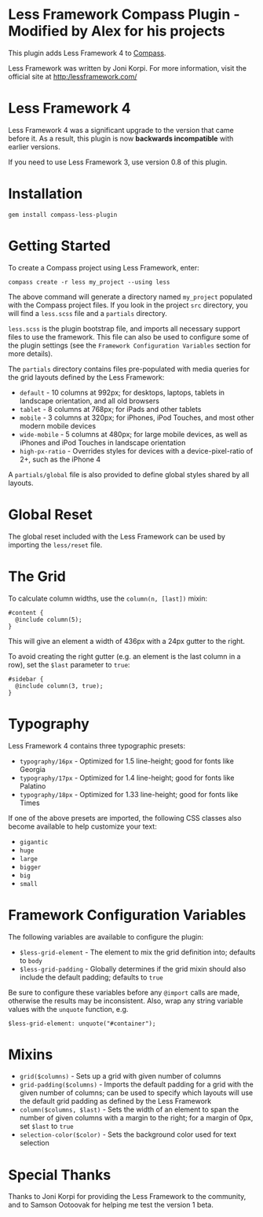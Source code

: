 Less Framework Compass Plugin - Modified by Alex for his projects
=================================================================

This plugin adds Less Framework 4 to [Compass](http://compass-style.org/).

Less Framework was written by Joni Korpi. For more information, visit the
official site at [http:/lessframework.com/](http://lessframework.com/)


Less Framework 4
================

Less Framework 4 was a significant upgrade to the version that came before it.
As a result, this plugin is now **backwards incompatible** with earlier
versions.

If you need to use Less Framework 3, use version 0.8 of this plugin.


Installation
============

    gem install compass-less-plugin


Getting Started
===============

To create a Compass project using Less Framework, enter:

    compass create -r less my_project --using less

The above command will generate a directory named `my_project` populated with
the Compass project files. If you look in the project `src` directory, you will
find a `less.scss` file and a `partials` directory.

`less.scss` is the plugin bootstrap file, and imports all necessary support
files to use the framework. This file can also be used to configure some of the
plugin settings (see the `Framework Configuration Variables` section for more
details).

The `partials` directory contains files pre-populated with media queries for
the grid layouts defined by the Less Framework:

* `default` - 10 columns at 992px; for desktops, laptops, tablets in landscape
   orientation, and all old browsers
* `tablet` - 8 columns at 768px; for iPads and other tablets
* `mobile` - 3 columns at 320px; for iPhones, iPod Touches, and most other
   modern mobile devices
* `wide-mobile` - 5 columns at 480px; for large mobile devices, as well as
   iPhones and iPod Touches in landscape orientation
* `high-px-ratio` - Overrides styles for devices with a device-pixel-ratio of
   2+, such as the iPhone 4

A `partials/global` file is also provided to define global styles shared by all
layouts.


Global Reset
============

The global reset included with the Less Framework can be used by importing the
`less/reset` file.


The Grid
========

To calculate column widths, use the `column(n, [last])` mixin:

    #content {
      @include column(5);
    }

This will give an element a width of 436px with a 24px gutter to the right.

To avoid creating the right gutter (e.g. an element is the last column in a
row), set the `$last` parameter to `true`:

    #sidebar {
      @include column(3, true);
    }


Typography
==========

Less Framework 4 contains three typographic presets:

* `typography/16px` - Optimized for 1.5 line-height; good for fonts like
   Georgia
* `typography/17px` - Optimized for 1.4 line-height; good for fonts like
   Palatino
* `typography/18px` - Optimized for 1.33 line-height; good for fonts like Times

If one of the above presets are imported, the following CSS classes also become
available to help customize your text:

* `gigantic`
* `huge`
* `large`
* `bigger`
* `big`
* `small`


Framework Configuration Variables
=================================

The following variables are available to configure the plugin:

* `$less-grid-element` - The element to mix the grid definition into; defaults
   to `body`
* `$less-grid-padding` - Globally determines if the grid mixin should also
   include the default padding; defaults to `true`

Be sure to configure these variables before any `@import` calls are made,
otherwise the results may be inconsistent. Also, wrap any string variable
values with the `unquote` function, e.g.

    $less-grid-element: unquote("#container");


Mixins
======

* `grid($columns)` - Sets up a grid with given number of columns
* `grid-padding($columns)` - Imports the default padding for a grid with the
   given number of columns; can be used to specify which layouts will use the
   default grid padding as defined by the Less Framework
* `column($columns, $last)` - Sets the width of an element to span the number
   of given columns with a margin to the right; for a margin of 0px, set
   `$last` to `true`
* `selection-color($color)` - Sets the background color used for text selection


Special Thanks
==============

Thanks to Joni Korpi for providing the Less Framework to the community, and to
Samson Ootoovak for helping me test the version 1 beta.
